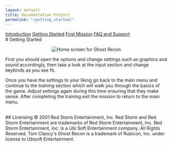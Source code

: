 ```yaml
---
layout: default
title: Documentation Project
permalink: "/getting_started/"
---
```

<link href="../style.css" rel="stylesheet">
<div id="sideBar" class="sidenav">
	<a href="../home">Introduction</a>
	<a href="../getting_started" class="cur">Getting Started</a>
	<a href="../mission">First Mission</a>
	<a href="../faq">FAQ and Support</a>
</div>
# Getting Started
<p align="center">
	<img src="../images/grhome.png" alt="Home screen for Ghost Recon" />
</p>
First you should open the options and change settings such as graphics and sound 
accordingly, then take a look at the input section and change keybinds as you see fit. 

Once you have the settings to your liking go back to the main 
menu and continue to the training section which will walk you through the basics of the game. 
Adjust settings again during this time ensuring that they make sense.
After completing the training exit the mission to return to the main menu.

<br>
## Licensing
© 2001 Red Storm Entertainment, Inc. Red Storm and Red Storm Entertainment are trademarks of Red Storm Entertainment, Inc. Red Storm Entertainment, Inc. 
is a Ubi Soft Entertainment company. All Rights Reserved. Tom Clancy's Ghost Recon is a trademark of Rubicon, Inc. under license to Ubisoft Entertainment.